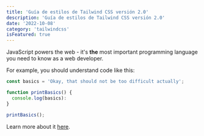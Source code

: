 ```yaml
---
title: 'Guía de estilos de Tailwind CSS versión 2.0'
description: 'Guía de estilos de Tailwind CSS versión 2.0'
date: '2022-10-08'
category: 'tailwindcss'
isFeatured: true
---
```


JavaScript powers the web - it's **the** most important programming language you need to know as a web developer.

For example, you should understand code like this:

```js
const basics = 'Okay, that should not be too difficult actually';

function printBasics() {
  console.log(basics):
}

printBasics();
```

Learn more about it [here](https://academind.com).
